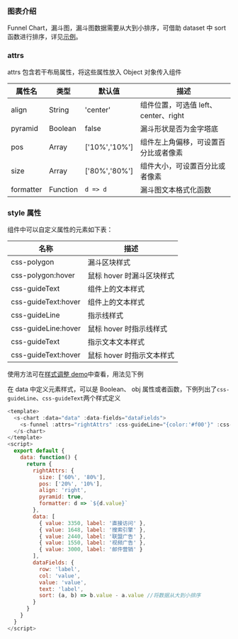 ### 图表介绍

Funnel Chart，漏斗图，漏斗图数据需要从大到小排序，可借助 dataset 中 sort 函数进行排序，详见[示例](#/demo/funnel/default)。

### attrs

attrs 包含若干布局属性，将这些属性放入 Object 对象传入组件

| 属性名    | 类型     | 默认值        | 描述                                 |
| --------- | -------- | ------------- | ------------------------------------ |
| align     | String   | 'center'      | 组件位置，可选值 left、center、right |
| pyramid   | Boolean  | false         | 漏斗形状是否为金字塔底               |
| pos       | Array    | ['10%','10%'] | 组件左上角偏移，可设置百分比或者像素 |
| size      | Array    | ['80%','80%'] | 组件大小，可设置百分比或者像素       |
| formatter | Function | `d => d`      | 漏斗图文本格式化函数                 |

### style 属性

组件中可以自定义属性的元素如下表：

| 名称                | 描述                      |
| ------------------- | ------------------------- |
| css-polygon         | 漏斗区块样式              |
| css-polygon:hover   | 鼠标 hover 时漏斗区块样式 |
| css-guideText       | 组件上的文本样式          |
| css-guideText:hover | 组件上的文本样式          |
| css-guideLine       | 指示线样式                |
| css-guideLine:hover | 鼠标 hover 时指示线样式   |
| css-guideText       | 指示文本文本样式          |
| css-guideText:hover | 鼠标 hover 时指示文本样式 |

使用方法可在[样式调整 demo](#/demo/funnel/others)中查看，用法见下例

在 data 中定义元素样式，可以是 Boolean、 obj 属性或者函数，下例列出了`css-guideLine`、`css-guideText`两个样式定义

```javascript
<template>
  <s-chart :data="data" :data-fields="dataFields">
    <s-funnel :attrs="rightAttrs" :css-guideLine="{color:'#f00'}" :css-guideText="true" />
  </s-chart>
</template>
<script>
  export default {
    data: function() {
      return {
        rightAttrs: {
          size: ['60%', '80%'],
          pos: ['20%', '10%'],
          align: 'right',
          pyramid: true,
          formatter: d => `${d.value}`
        },
        data: [
          { value: 3350, label: '直接访问' },
          { value: 1648, label: '搜索引擎' },
          { value: 2440, label: '联盟广告' },
          { value: 1550, label: '视频广告' },
          { value: 3000, label: '邮件营销' }
        ],
        dataFields: {
          row: 'label',
          col: 'value',
          value: 'value',
          text: 'label',
          sort: (a, b) => b.value - a.value //将数据从大到小排序
        }
      }
    }
  }
</script>

```
